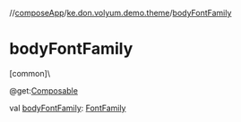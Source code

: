 //[composeApp](../../index.md)/[ke.don.volyum.demo.theme](index.md)/[bodyFontFamily](body-font-family.md)

# bodyFontFamily

[common]\

@get:[Composable](https://developer.android.com/reference/kotlin/androidx/compose/runtime/Composable.html)

val [bodyFontFamily](body-font-family.md): [FontFamily](https://developer.android.com/reference/kotlin/androidx/compose/ui/text/font/FontFamily.html)